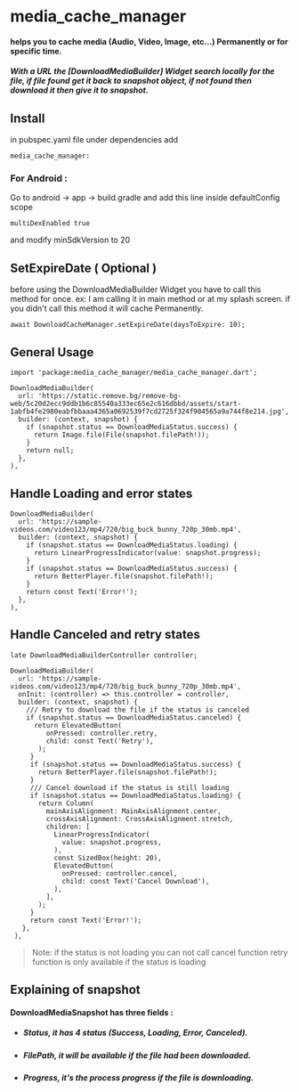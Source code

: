 # media_cache_manager

#### helps you to cache media (Audio, Video, Image, etc...) Permanently or for specific time.

##### With a URL the [DownloadMediaBuilder] Widget search locally for the file, if file found get it back to snapshot object, if not found then download it then give it to snapshot.

## Install 
in pubspec.yaml file under dependencies add
```
media_cache_manager: 
```

### For Android :
Go to android -> app -> build.gradle
and add this line inside defaultConfig scope 
```
multiDexEnabled true
```
and modify minSdkVersion to 20

## SetExpireDate ( Optional )
before using the DownloadMediaBuilder Widget you have to call this method for once.
ex: I am calling it in main method or at my splash screen.
if you didn't call this method it will cache Permanently.
```
await DownloadCacheManager.setExpireDate(daysToExpire: 10);
```

## General Usage

```
import 'package:media_cache_manager/media_cache_manager.dart';
```

```
DownloadMediaBuilder(
  url: 'https://static.remove.bg/remove-bg-web/5c20d2ecc9ddb1b6c85540a333ec65e2c616dbbd/assets/start-1abfb4fe2980eabfbbaaa4365a0692539f7cd2725f324f904565a9a744f8e214.jpg',
  builder: (context, snapshot) {
    if (snapshot.status == DownloadMediaStatus.success) {
      return Image.file(File(snapshot.filePath!));
    }
    return null;
  },
),
```

## Handle Loading and error states

```
DownloadMediaBuilder(
  url: 'https://sample-videos.com/video123/mp4/720/big_buck_bunny_720p_30mb.mp4',
  builder: (context, snapshot) {
    if (snapshot.status == DownloadMediaStatus.loading) {
      return LinearProgressIndicator(value: snapshot.progress);
    }
    if (snapshot.status == DownloadMediaStatus.success) {
      return BetterPlayer.file(snapshot.filePath!);
    }
    return const Text('Error!');
  },
),
```

## Handle Canceled and retry states

```
late DownloadMediaBuilderController controller;

DownloadMediaBuilder(
  url: 'https://sample-videos.com/video123/mp4/720/big_buck_bunny_720p_30mb.mp4',
  onInit: (controller) => this.controller = controller,
  builder: (context, snapshot) {
    /// Retry to download the file if the status is canceled
    if (snapshot.status == DownloadMediaStatus.canceled) {
      return ElevatedButton(
         onPressed: controller.retry,
         child: const Text('Retry'),
       );
     }
     if (snapshot.status == DownloadMediaStatus.success) {
       return BetterPlayer.file(snapshot.filePath!);
     }
     /// Cancel download if the status is still loading
     if (snapshot.status == DownloadMediaStatus.loading) {
       return Column(
         mainAxisAlignment: MainAxisAlignment.center,
         crossAxisAlignment: CrossAxisAlignment.stretch,
         children: [
           LinearProgressIndicator(
             value: snapshot.progress,
           ),
           const SizedBox(height: 20),
           ElevatedButton(
             onPressed: controller.cancel,
             child: const Text('Cancel Download'),
           ),
         ],
       );
     }
     return const Text('Error!');
   },
 ),
```
> Note: if the status is not loading you can not call cancel function
> retry function is only available if the status is loading

## Explaining of snapshot
#### DownloadMediaSnapshot has three fields :
- ##### Status, it has 4 status (Success, Loading, Error, Canceled).
- ##### FilePath, it will be available if the file had been downloaded.
- ##### Progress, it's the process progress if the file is downloading.